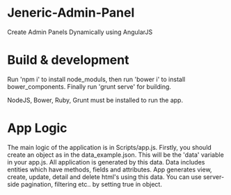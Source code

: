 # Jeneric-Admin-Panel
Create Admin Panels Dynamically using AngularJS

# Build & development

Run 'npm i' to install node_moduls, then run 'bower i' to install bower_components.
Finally run 'grunt serve' for building.

NodeJS, Bower, Ruby, Grunt must be installed to run the app.

# App Logic

The main logic of the application is in Scripts/app.js. 
Firstly, you should create an object as in the data_example.json. This will be the 'data' variable in your app.js. 
All application is generated by this data. Data includes entities which have methods, fields and attributes.
App generates view, create, update, detail and delete html's using this data. You can use server-side pagination, filtering etc.. by setting true in object. 
